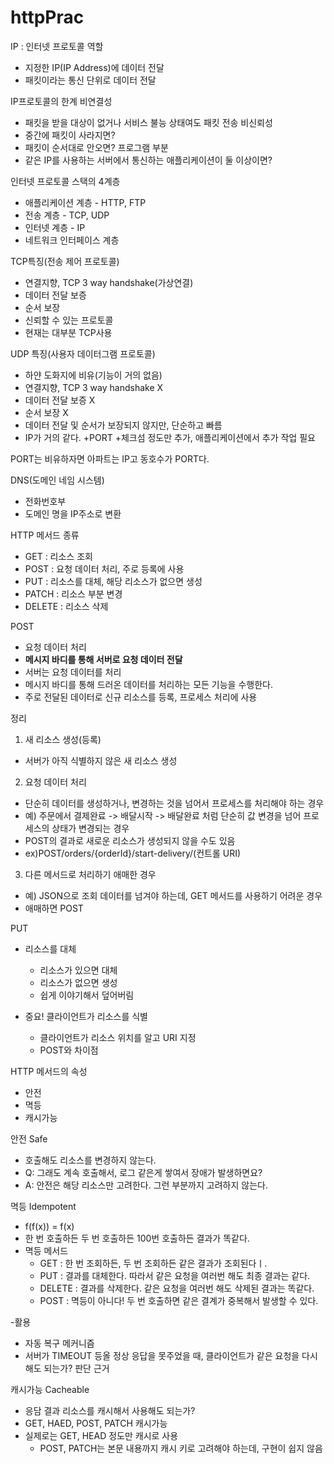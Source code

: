 # httpPrac
IP : 인터넷 프로토콜 역할
- 지정한 IP(IP Address)에 데이터 전달
- 패킷이라는 통신 단위로 데이터 전달

IP프로토콜의 한계
비연결성
- 패킷을 받을 대상이 없거나 서비스 불능 상태여도 패킷 전송
비신뢰성
- 중간에 패킷이 사라지면?
- 패킷이 순서대로 안오면?
프로그램 부분
- 같은 IP를 사용하는 서버에서 통신하는 애플리케이션이 둘 이상이면?

인터넷 프로토콜 스택의 4계층
- 애플리케이션 계층 - HTTP, FTP
- 전송 계층 - TCP, UDP
- 인터넷 계층 - IP
- 네트워크 인터페이스 계층

TCP특징(전송 제어 프로토콜)
- 연결지향, TCP 3 way handshake(가상연결)
- 데이터 전달 보증
- 순서 보장
- 신뢰할 수 있는 프로토콜
- 현재는 대부분 TCP사용

UDP 특징(사용자 데이터그램 프로토콜)
- 하얀 도화지에 비유(기능이 거의 없음)
- 연결지향, TCP 3 way handshake X
- 데이터 전달 보증 X
- 순서 보장 X
- 데이터 전달 및 순서가 보장되지 않지만, 단순하고 빠름
- IP가 거의 같다. +PORT +체크섬 정도만 추가, 애플리케이션에서 추가 작업 필요

PORT는 비유하자면 아파트는 IP고 동호수가 PORT다.

DNS(도메인 네임 시스템)
- 전화번호부
- 도메인 명을 IP주소로 변환

HTTP 메서드 종류
- GET : 리소스 조회
- POST : 요청 데이터 처리, 주로 등록에 사용
- PUT : 리소스를 대체, 해당 리소스가 없으면 생성
- PATCH : 리소스 부분 변경
- DELETE : 리소스 삭제

POST
- 요청 데이터 처리
- <b>메시지 바디를 통해 서버로 요청 데이터 전달</b>
- 서버는 요청 데이터를 처리
- 메시지 바디를 통해 드러온 데이터를 처리하는 모든 기능을 수행한다.
- 주로 전달된 데이터로 신규 리소스를 등록, 프로세스 처리에 사용

정리
1. 새 리소스 생성(등록)
  - 서버가 아직 식별하지 않은 새 리소스 생성
2. 요청 데이터 처리
  - 단순히 데이터를 생성하거나, 변경하는 것을 넘어서 프로세스를 처리해야 하는 경우
  - 예) 주문에서 결제완료 -> 배달시작 -> 배달완료 처럼 단순히 값 변경을 넘어 프로세스의 상태가 변경되는 경우
  - POST의 결과로 새로운 리소스가 생성되지 않을 수도 있음
  - ex)POST/orders/{orderId}/start-delivery/(컨트롤 URI)
3. 다른 메서드로 처리하기 애매한 경우
  - 예) JSON으로 조회 데이터를 넘겨야 하는데, GET 메서드를 사용하기 어려운 경우
  - 애매하면 POST

PUT
- 리소스를 대체
  - 리소스가 있으면 대체
  - 리소스가 없으면 생성
  - 쉽게 이야기해서 덮어버림
  
- 중요! 클라이언트가 리소스를 식별
  - 클라이언트가 리소스 위치를 알고 URI 지정
  - POST와 차이점
  
HTTP 메서드의 속성
- 안전
- 멱등
- 캐시가능

안전 Safe
- 호출해도 리소스를 변경하지 않는다.
- Q: 그래도 계속 호출해서, 로그 같은게 쌓여서 장애가 발생하면요?
- A: 안전은 해당 리소스만 고려한다. 그런 부분까지 고려하지 않는다.
  
멱등 Idempotent
- f(f(x)) = f(x)
- 한 번 호출하든 두 번 호출하든 100번 호출하든 결과가 똑같다.
- 멱등 메서드
  - GET : 한 번 조회하든, 두 번 조회하든 같은 결과가 조회된다ㅣ.
  - PUT : 결과를 대체한다. 따라서 같은 요청을 여러번 해도 최종 결과는 같다.
  - DELETE : 결과를 삭제한다. 같은 요청을 여러번 해도 삭제된 결과는 똑같다.
  - POST : 멱등이 아니다! 두 번 호출하면 같은 결계가 중복해서 발생할 수 있다.
  
-활용
  - 자동 복구 메커니즘
  - 서버가 TIMEOUT 등올 정상 응답을 못주었을 때, 클라이언트가 같은 요청을 다시 해도 되는가? 판단 근거
  
캐시가능 Cacheable
- 응담 결과 리소스를 캐시해서 사용해도 되는가?
- GET, HAED, POST, PATCH 캐시가능
- 실제로는 GET, HEAD 정도만 캐시로 사용
  - POST, PATCH는 본문 내용까지 캐시 키로 고려해야 하는데, 구현이 쉽지 않음  
